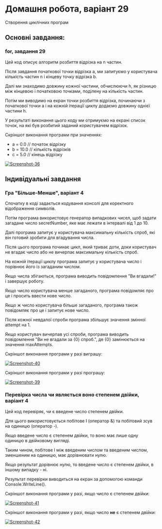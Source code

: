 # Домашня робота, варіант 29
Створення циклічних програм

## Основні завдання: 
### for, завдання 29
Цей код описує алгоритм розбиття відрізка на n частин. 

Після завдання початкової точки відрізка а, ми запитуємо у користувача кількість частин n і кінцеву точку відрізка b. 

Далі ми знаходимо довжину кожної частини, обчислюючи h, як різницю між кінцевою і початковою точками, поділену на кількість частин.

Потім ми виводимо на екран точки розбиття відрізка, починаючи з початкової точки а і на кожній ітерації циклу додаємо довжину однієї частини h.

У результаті виконання цього коду ми отримуємо на екрані список точок, на які був розбитий заданий користувачем відрізок.

Скріншот виконання програми при значеннях:

- a = 0.0    // початок відрізку
- b = 10.0   // кількість відрізків
- c = 5.0    // кінець відрізку

<a href="https://ibb.co/bmPgrVW"><img src="https://i.ibb.co/SyPXKgs/Screenshot-36.png" alt="Screenshot-36" border="0"></a>

## Індивідуальні завдання
### Гра "Більше-Менше", варіант 4
Спочатку в коді задається кодування консолі для коректного відображення символів. 

Потім програма використовує генератор випадкових чисел, щоб задати загадане число secretNumber, яке має лежати в інтервалі від 1 до 10.

Далі програма запитує у користувача максимальну кількість спроб, які він готовий зробити для вгадування числа.

Після цього програма починає цикл, який триває доти, доки користувач не вгадає число або не вичерпає максимальну кількість спроб.

На кожній ітерації циклу програма запитує у користувача число і порівнює його із загаданим числом. 

Якщо числа збігаються, програма виводить повідомлення "Ви вгадали!" і завершує роботу.

Якщо число користувача менше загаданого, програма повідомляє про це і просить ввести нове число.

Якщо ж число користувача більше загаданого, програма також повідомляє про це і запитує нове число.

Після кожної невдалої спроби програма збільшує значення змінної attempt на 1. 

Якщо користувач вичерпав усі спроби, програма виводить повідомлення "Ви не вгадали за {0} спроб.", де {0} замінюється на значення maxAttempts.

Скріншот виконання програми у разі виграшу:

<a href="https://ibb.co/XtKtzHM"><img src="https://i.ibb.co/w4P4Ktj/Screenshot-40.png" alt="Screenshot-40" border="0"></a>

Скріншот виконання програми у разі програшу:

<a href="https://ibb.co/THKDqwn"><img src="https://i.ibb.co/9qwm3pf/Screenshot-39.png" alt="Screenshot-39" border="0"></a>

### Перевірка числа чи являється воно степенем двійки, варіант 4

Цей код перевіряє, чи є введене число степенем двійки. 

Для цього використовується побітове І (оператор &) та побітовий зсув на одиницю (оператор -). 

Якщо введене число є степенем двійки, то воно має лише одну одиницю в двійковому вигляді.

Таким чином, побітове І між введеним числом та введеним числом, зменшеним на одиницю, має дорівнювати нулю. 

Якщо результат дорівнює нулю, то введене число є степенем двійки, в іншому випадку - ні.

Результат перевірки виводиться на екран за допомогою команди Console.WriteLine().

Скріншот виконання програми у разі, якщо число є степенем двійки:

<a href="https://ibb.co/HK2yBBg"><img src="https://i.ibb.co/rQthFFy/Screenshot-41.png" alt="Screenshot-41" border="0"></a>

Скріншот виконання програми у разі, якщо число **не** є степенем двійки:

<a href="https://ibb.co/sjKT46v"><img src="https://i.ibb.co/31pxbMy/Screenshot-42.png" alt="Screenshot-42" border="0"></a>
